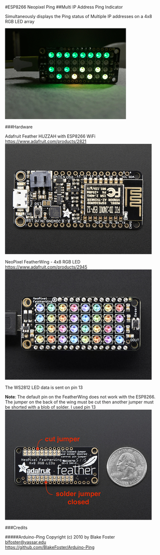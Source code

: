 #ESP8266 Neopixel Ping
##Multi IP Address Ping Indicator

Simultaneously displays the Ping status of Multiple IP addresses 
on a 4x8 RGB LED array

![](/images/Ping_Animation.gif)
	
###Hardware

Adafruit Feather HUZZAH with ESP8266 WiFi
https://www.adafruit.com/products/2821
![](/images/ESP8266_Feather_Huzzah.png)

NeoPixel FeatherWing - 4x8 RGB LED
https://www.adafruit.com/products/2945
![](/images/NeoPixel_FeatherWing.png)

The WS2812 LED data is sent on pin 13

**Note**: The default pin on the FeatherWing does not work with the ESP8266. 
The jumper on the back of the wing must be cut then another jumper 
must be shorted with a blob of solder. I used pin 13 
![](/images/NeoPixel_FeatherWing_Back.png)

###Credits

#####Arduino-Ping
Copyright (c) 2010 by Blake Foster  
blfoster@vassar.edu  
https://github.com/BlakeFoster/Arduino-Ping
